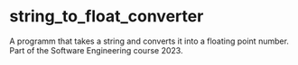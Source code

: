 # string_to_float_converter
A programm that takes a string and converts it into a floating point number. Part of the Software Engineering course 2023. 
